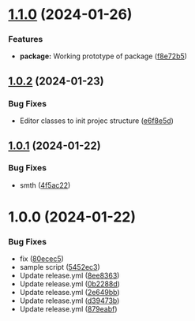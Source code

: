 # [1.1.0](https://github.com/szejkerek/com.szejkerek.gordonessentials/compare/v1.0.2...v1.1.0) (2024-01-26)


### Features

* **package:** Working prototype of package ([f8e72b5](https://github.com/szejkerek/com.szejkerek.gordonessentials/commit/f8e72b5797718afae1ac439aebbf32bbe74d7591))

## [1.0.2](https://github.com/szejkerek/com.szejkerek.gordonessentials/compare/v1.0.1...v1.0.2) (2024-01-23)


### Bug Fixes

* Editor classes to init projec structure ([e6f8e5d](https://github.com/szejkerek/com.szejkerek.gordonessentials/commit/e6f8e5db0e2a7e45d39a678cd04c665ec412f7c0))

## [1.0.1](https://github.com/szejkerek/com.szejkerek.gordonessentials/compare/v1.0.0...v1.0.1) (2024-01-22)


### Bug Fixes

* smth ([4f5ac22](https://github.com/szejkerek/com.szejkerek.gordonessentials/commit/4f5ac227727f12e1f427a8b574ef4cad23445f8d))

# 1.0.0 (2024-01-22)


### Bug Fixes

* fix ([80ecec5](https://github.com/szejkerek/com.szejkerek.gordonessentials/commit/80ecec5c825a910e1822c51d2edca8758395ade1))
* sample script ([5452ec3](https://github.com/szejkerek/com.szejkerek.gordonessentials/commit/5452ec30cdbde8407f0ece255c1ccb3d29e7fa88))
* Update release.yml ([8ee8363](https://github.com/szejkerek/com.szejkerek.gordonessentials/commit/8ee8363d8f20e094094c0bd366ab868c05564f64))
* Update release.yml ([0b2288d](https://github.com/szejkerek/com.szejkerek.gordonessentials/commit/0b2288d03062decd217913d7bc4b40ccb6a81f49))
* Update release.yml ([2e649bb](https://github.com/szejkerek/com.szejkerek.gordonessentials/commit/2e649bbfd2c7a3181e3c17ec474bee4b9b3c62e1))
* Update release.yml ([d39473b](https://github.com/szejkerek/com.szejkerek.gordonessentials/commit/d39473bae4a8ef5f9af9a43499091c047d8ea7da))
* Update release.yml ([879eabf](https://github.com/szejkerek/com.szejkerek.gordonessentials/commit/879eabf64c2c90c7b47dae499c8c221bd63c5717))
